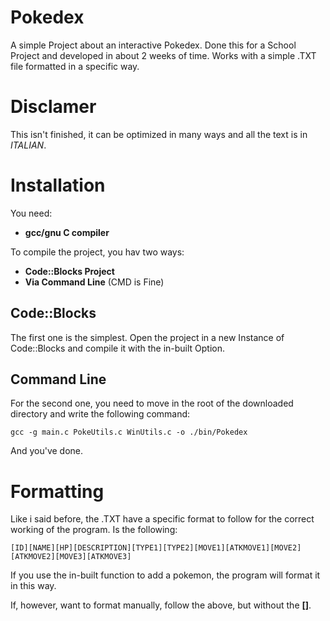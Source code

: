 # Pokedex
A simple Project about an interactive Pokedex. Done this for a School Project and developed in about 2 weeks of time. Works with a simple .TXT file formatted in a specific way.

# Disclamer
This isn't finished, it can be optimized in many ways and all the text is in *ITALIAN*.

# Installation

You need:
* **gcc/gnu C compiler**

To compile the project, you hav two ways:
* **Code::Blocks Project**
* **Via Command Line** (CMD is Fine)

## Code::Blocks
The first one is the simplest. Open the project in a new Instance of Code::Blocks and compile it with the in-built Option.

## Command Line
For the second one, you need to move in the root of the downloaded directory and write the following command:

```
gcc -g main.c PokeUtils.c WinUtils.c -o ./bin/Pokedex
```

And you've done.

# Formatting

Like i said before, the .TXT have a specific format to follow for the correct working of the program. Is the following:

```
[ID][NAME][HP][DESCRIPTION][TYPE1][TYPE2][MOVE1][ATKMOVE1][MOVE2][ATKMOVE2][MOVE3][ATKMOVE3]
```

If you use the in-built function to add a pokemon, the program will format it in this way.

If, however, want to format manually, follow the above, but without the **[]**.
